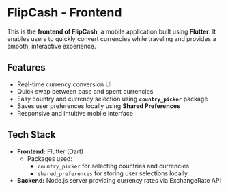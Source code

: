 # FlipCash - Frontend

This is the **frontend of FlipCash**, a mobile application built using **Flutter**. It enables users to quickly convert currencies while traveling and provides a smooth, interactive experience.

## Features
- Real-time currency conversion UI
- Quick swap between base and spent currencies
- Easy country and currency selection using **`country_picker`** package
- Saves user preferences locally using **Shared Preferences**
- Responsive and intuitive mobile interface

## Tech Stack
- **Frontend:** Flutter (Dart)  
  - Packages used:
    - `country_picker` for selecting countries and currencies
    - `shared_preferences` for storing user selections locally
- **Backend:** Node.js server providing currency rates via ExchangeRate API
